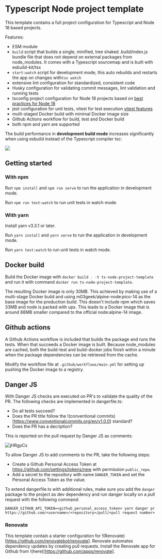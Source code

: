 # Typescript Node project template

This template contains a full project configuration for Typescript and Node 18 based projects.

Features:

- ESM module
- `build` script that builds a single, minified, tree shaked .build/index.js bundle file that does not depend on external packages from node_modules. It comes with a Typescript sourcemap and is built with esbuild-kit/tsx
- `start:watch` script for development mode, this auto rebuilds and restarts the app on changes with`tsx watch`
- extensive lint configuration for standardized, consistent code
- Husky configuration for validating commit messages, lint validation and running tests
- tsconfig project configuration for Node 18 projects based on [best practices for Node 18](https://github.com/tsconfig/bases/blob/main/bases/node16.json)
- jest configuration for unit tests, vitest for test execution [vitest features](https://vitest.dev/guide/features.html)
- multi-staged Docker build with minimal Docker image size
- Github Actions workflow for build, test and Docker build
- both npm and yarn are supported

The build performance in **development build mode** increases significantly when using esbuild instead of the Typescript compiler tsc:

![](https://user-images.githubusercontent.com/994409/130596241-cedf9860-f4ca-4cb3-8bc6-e4a59aad20c2.png)

## Getting started

### With npm

Run `npm install` and `npm run serve` to run the application in development mode.

Run `npm run test:watch` to run unit tests in watch mode.

### With yarn

Install yarn v3.3.1 or later.

Run `yarn install` and `yarn serve` to run the application in development mode.

Run `yarn test:watch` to run unit tests in watch mode.

## Docker build

Build the Docker image with `docker build . -t ts-node-project-template` and run it with command `docker run ts-node-project-template`.

The resulting Docker image is only 30MB. This achieved by making use of a multi-stage Docker build and using m03geek/alpine-node:pico-14 as the base image for the production build. This doesn't include npm which saves 33MB and node is packed with upx. This leads to a Docker image that is around 88MB smaller compared to the official node:alpine-14 image.

## Github actions

A Github Actions workflow is included that builds the package and runs the tests. When that succeeds a Docker image is built. Because node_modules are cached, both the build-test and build-docker jobs finish within a minute when the package dependencies can be retrieved from the cache.

Modify the workflow file at `.github/workflows/main.yml` for setting up pushing the Docker image to a registry.

## Danger JS

With Danger JS checks are executed on PR's to validate the quality of the PR. The following checks are implemented in dangerfile.ts:

- Do all tests succeed?
- Does the PR title follow the !(conventional commits)[https://www.conventionalcommits.org/en/v1.0.0] standard?
- Does the PR has a decription?

This is reported on the pull request by Danger JS as comments:

![jHRgpCs](https://user-images.githubusercontent.com/994409/131375208-09be3852-938d-4e08-958d-8d49e22f9e61.png)

To allow Danger JS to add comments to the PR, take the following steps:

- Create a Github Personal Access Token at https://github.com/settings/tokens/new with permission `public_repo`.
- Add a secret to the repository with name `DANGER_TOKEN` and set the Personal Access Token as the value.

To extend dangerfile.ts with additional rules, make sure you add the `danger` package to the project as dev dependency and run danger locally on a pull request with the following command:

```
DANGER_GITHUB_API_TOKEN=<github_personal_access_token> yarn danger pr https://github.com/<username>/<repository>/pull/<pull request number>
```

### Renovate

This template contain a starter configuration for !(Renovate)[https://github.com/renovatebot/renovate]. Renovate automates dependency updates by creating pull requests. Install the Renovate app for Github from !(here)[https://github.com/apps/renovate].
